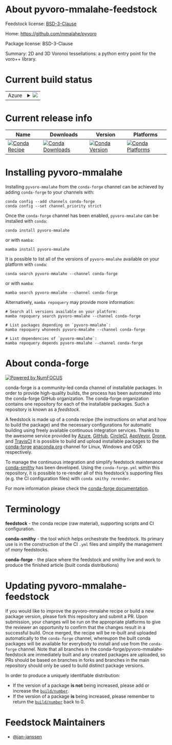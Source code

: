 About pyvoro-mmalahe-feedstock
==============================

Feedstock license: [BSD-3-Clause](https://github.com/conda-forge/pyvoro-mmalahe-feedstock/blob/main/LICENSE.txt)

Home: https://github.com/mmalahe/pyvoro

Package license: BSD-3-Clause

Summary: 2D and 3D Voronoi tessellations: a python entry point for the voro++ library.

Current build status
====================


<table>
    
  <tr>
    <td>Azure</td>
    <td>
      <details>
        <summary>
          <a href="https://dev.azure.com/conda-forge/feedstock-builds/_build/latest?definitionId=26139&branchName=main">
            <img src="https://dev.azure.com/conda-forge/feedstock-builds/_apis/build/status/pyvoro-mmalahe-feedstock?branchName=main">
          </a>
        </summary>
        <table>
          <thead><tr><th>Variant</th><th>Status</th></tr></thead>
          <tbody><tr>
              <td>linux_64_python3.10.____cpython</td>
              <td>
                <a href="https://dev.azure.com/conda-forge/feedstock-builds/_build/latest?definitionId=26139&branchName=main">
                  <img src="https://dev.azure.com/conda-forge/feedstock-builds/_apis/build/status/pyvoro-mmalahe-feedstock?branchName=main&jobName=linux&configuration=linux%20linux_64_python3.10.____cpython" alt="variant">
                </a>
              </td>
            </tr><tr>
              <td>linux_64_python3.11.____cpython</td>
              <td>
                <a href="https://dev.azure.com/conda-forge/feedstock-builds/_build/latest?definitionId=26139&branchName=main">
                  <img src="https://dev.azure.com/conda-forge/feedstock-builds/_apis/build/status/pyvoro-mmalahe-feedstock?branchName=main&jobName=linux&configuration=linux%20linux_64_python3.11.____cpython" alt="variant">
                </a>
              </td>
            </tr><tr>
              <td>linux_64_python3.12.____cpython</td>
              <td>
                <a href="https://dev.azure.com/conda-forge/feedstock-builds/_build/latest?definitionId=26139&branchName=main">
                  <img src="https://dev.azure.com/conda-forge/feedstock-builds/_apis/build/status/pyvoro-mmalahe-feedstock?branchName=main&jobName=linux&configuration=linux%20linux_64_python3.12.____cpython" alt="variant">
                </a>
              </td>
            </tr><tr>
              <td>linux_64_python3.13.____cp313</td>
              <td>
                <a href="https://dev.azure.com/conda-forge/feedstock-builds/_build/latest?definitionId=26139&branchName=main">
                  <img src="https://dev.azure.com/conda-forge/feedstock-builds/_apis/build/status/pyvoro-mmalahe-feedstock?branchName=main&jobName=linux&configuration=linux%20linux_64_python3.13.____cp313" alt="variant">
                </a>
              </td>
            </tr><tr>
              <td>linux_64_python3.9.____cpython</td>
              <td>
                <a href="https://dev.azure.com/conda-forge/feedstock-builds/_build/latest?definitionId=26139&branchName=main">
                  <img src="https://dev.azure.com/conda-forge/feedstock-builds/_apis/build/status/pyvoro-mmalahe-feedstock?branchName=main&jobName=linux&configuration=linux%20linux_64_python3.9.____cpython" alt="variant">
                </a>
              </td>
            </tr><tr>
              <td>osx_64_python3.10.____cpython</td>
              <td>
                <a href="https://dev.azure.com/conda-forge/feedstock-builds/_build/latest?definitionId=26139&branchName=main">
                  <img src="https://dev.azure.com/conda-forge/feedstock-builds/_apis/build/status/pyvoro-mmalahe-feedstock?branchName=main&jobName=osx&configuration=osx%20osx_64_python3.10.____cpython" alt="variant">
                </a>
              </td>
            </tr><tr>
              <td>osx_64_python3.11.____cpython</td>
              <td>
                <a href="https://dev.azure.com/conda-forge/feedstock-builds/_build/latest?definitionId=26139&branchName=main">
                  <img src="https://dev.azure.com/conda-forge/feedstock-builds/_apis/build/status/pyvoro-mmalahe-feedstock?branchName=main&jobName=osx&configuration=osx%20osx_64_python3.11.____cpython" alt="variant">
                </a>
              </td>
            </tr><tr>
              <td>osx_64_python3.12.____cpython</td>
              <td>
                <a href="https://dev.azure.com/conda-forge/feedstock-builds/_build/latest?definitionId=26139&branchName=main">
                  <img src="https://dev.azure.com/conda-forge/feedstock-builds/_apis/build/status/pyvoro-mmalahe-feedstock?branchName=main&jobName=osx&configuration=osx%20osx_64_python3.12.____cpython" alt="variant">
                </a>
              </td>
            </tr><tr>
              <td>osx_64_python3.13.____cp313</td>
              <td>
                <a href="https://dev.azure.com/conda-forge/feedstock-builds/_build/latest?definitionId=26139&branchName=main">
                  <img src="https://dev.azure.com/conda-forge/feedstock-builds/_apis/build/status/pyvoro-mmalahe-feedstock?branchName=main&jobName=osx&configuration=osx%20osx_64_python3.13.____cp313" alt="variant">
                </a>
              </td>
            </tr><tr>
              <td>osx_64_python3.9.____cpython</td>
              <td>
                <a href="https://dev.azure.com/conda-forge/feedstock-builds/_build/latest?definitionId=26139&branchName=main">
                  <img src="https://dev.azure.com/conda-forge/feedstock-builds/_apis/build/status/pyvoro-mmalahe-feedstock?branchName=main&jobName=osx&configuration=osx%20osx_64_python3.9.____cpython" alt="variant">
                </a>
              </td>
            </tr><tr>
              <td>win_64_python3.10.____cpython</td>
              <td>
                <a href="https://dev.azure.com/conda-forge/feedstock-builds/_build/latest?definitionId=26139&branchName=main">
                  <img src="https://dev.azure.com/conda-forge/feedstock-builds/_apis/build/status/pyvoro-mmalahe-feedstock?branchName=main&jobName=win&configuration=win%20win_64_python3.10.____cpython" alt="variant">
                </a>
              </td>
            </tr><tr>
              <td>win_64_python3.11.____cpython</td>
              <td>
                <a href="https://dev.azure.com/conda-forge/feedstock-builds/_build/latest?definitionId=26139&branchName=main">
                  <img src="https://dev.azure.com/conda-forge/feedstock-builds/_apis/build/status/pyvoro-mmalahe-feedstock?branchName=main&jobName=win&configuration=win%20win_64_python3.11.____cpython" alt="variant">
                </a>
              </td>
            </tr><tr>
              <td>win_64_python3.12.____cpython</td>
              <td>
                <a href="https://dev.azure.com/conda-forge/feedstock-builds/_build/latest?definitionId=26139&branchName=main">
                  <img src="https://dev.azure.com/conda-forge/feedstock-builds/_apis/build/status/pyvoro-mmalahe-feedstock?branchName=main&jobName=win&configuration=win%20win_64_python3.12.____cpython" alt="variant">
                </a>
              </td>
            </tr><tr>
              <td>win_64_python3.13.____cp313</td>
              <td>
                <a href="https://dev.azure.com/conda-forge/feedstock-builds/_build/latest?definitionId=26139&branchName=main">
                  <img src="https://dev.azure.com/conda-forge/feedstock-builds/_apis/build/status/pyvoro-mmalahe-feedstock?branchName=main&jobName=win&configuration=win%20win_64_python3.13.____cp313" alt="variant">
                </a>
              </td>
            </tr><tr>
              <td>win_64_python3.9.____cpython</td>
              <td>
                <a href="https://dev.azure.com/conda-forge/feedstock-builds/_build/latest?definitionId=26139&branchName=main">
                  <img src="https://dev.azure.com/conda-forge/feedstock-builds/_apis/build/status/pyvoro-mmalahe-feedstock?branchName=main&jobName=win&configuration=win%20win_64_python3.9.____cpython" alt="variant">
                </a>
              </td>
            </tr>
          </tbody>
        </table>
      </details>
    </td>
  </tr>
</table>

Current release info
====================

| Name | Downloads | Version | Platforms |
| --- | --- | --- | --- |
| [![Conda Recipe](https://img.shields.io/badge/recipe-pyvoro--mmalahe-green.svg)](https://anaconda.org/conda-forge/pyvoro-mmalahe) | [![Conda Downloads](https://img.shields.io/conda/dn/conda-forge/pyvoro-mmalahe.svg)](https://anaconda.org/conda-forge/pyvoro-mmalahe) | [![Conda Version](https://img.shields.io/conda/vn/conda-forge/pyvoro-mmalahe.svg)](https://anaconda.org/conda-forge/pyvoro-mmalahe) | [![Conda Platforms](https://img.shields.io/conda/pn/conda-forge/pyvoro-mmalahe.svg)](https://anaconda.org/conda-forge/pyvoro-mmalahe) |

Installing pyvoro-mmalahe
=========================

Installing `pyvoro-mmalahe` from the `conda-forge` channel can be achieved by adding `conda-forge` to your channels with:

```
conda config --add channels conda-forge
conda config --set channel_priority strict
```

Once the `conda-forge` channel has been enabled, `pyvoro-mmalahe` can be installed with `conda`:

```
conda install pyvoro-mmalahe
```

or with `mamba`:

```
mamba install pyvoro-mmalahe
```

It is possible to list all of the versions of `pyvoro-mmalahe` available on your platform with `conda`:

```
conda search pyvoro-mmalahe --channel conda-forge
```

or with `mamba`:

```
mamba search pyvoro-mmalahe --channel conda-forge
```

Alternatively, `mamba repoquery` may provide more information:

```
# Search all versions available on your platform:
mamba repoquery search pyvoro-mmalahe --channel conda-forge

# List packages depending on `pyvoro-mmalahe`:
mamba repoquery whoneeds pyvoro-mmalahe --channel conda-forge

# List dependencies of `pyvoro-mmalahe`:
mamba repoquery depends pyvoro-mmalahe --channel conda-forge
```


About conda-forge
=================

[![Powered by
NumFOCUS](https://img.shields.io/badge/powered%20by-NumFOCUS-orange.svg?style=flat&colorA=E1523D&colorB=007D8A)](https://numfocus.org)

conda-forge is a community-led conda channel of installable packages.
In order to provide high-quality builds, the process has been automated into the
conda-forge GitHub organization. The conda-forge organization contains one repository
for each of the installable packages. Such a repository is known as a *feedstock*.

A feedstock is made up of a conda recipe (the instructions on what and how to build
the package) and the necessary configurations for automatic building using freely
available continuous integration services. Thanks to the awesome service provided by
[Azure](https://azure.microsoft.com/en-us/services/devops/), [GitHub](https://github.com/),
[CircleCI](https://circleci.com/), [AppVeyor](https://www.appveyor.com/),
[Drone](https://cloud.drone.io/welcome), and [TravisCI](https://travis-ci.com/)
it is possible to build and upload installable packages to the
[conda-forge](https://anaconda.org/conda-forge) [anaconda.org](https://anaconda.org/)
channel for Linux, Windows and OSX respectively.

To manage the continuous integration and simplify feedstock maintenance
[conda-smithy](https://github.com/conda-forge/conda-smithy) has been developed.
Using the ``conda-forge.yml`` within this repository, it is possible to re-render all of
this feedstock's supporting files (e.g. the CI configuration files) with ``conda smithy rerender``.

For more information please check the [conda-forge documentation](https://conda-forge.org/docs/).

Terminology
===========

**feedstock** - the conda recipe (raw material), supporting scripts and CI configuration.

**conda-smithy** - the tool which helps orchestrate the feedstock.
                   Its primary use is in the construction of the CI ``.yml`` files
                   and simplify the management of *many* feedstocks.

**conda-forge** - the place where the feedstock and smithy live and work to
                  produce the finished article (built conda distributions)


Updating pyvoro-mmalahe-feedstock
=================================

If you would like to improve the pyvoro-mmalahe recipe or build a new
package version, please fork this repository and submit a PR. Upon submission,
your changes will be run on the appropriate platforms to give the reviewer an
opportunity to confirm that the changes result in a successful build. Once
merged, the recipe will be re-built and uploaded automatically to the
`conda-forge` channel, whereupon the built conda packages will be available for
everybody to install and use from the `conda-forge` channel.
Note that all branches in the conda-forge/pyvoro-mmalahe-feedstock are
immediately built and any created packages are uploaded, so PRs should be based
on branches in forks and branches in the main repository should only be used to
build distinct package versions.

In order to produce a uniquely identifiable distribution:
 * If the version of a package **is not** being increased, please add or increase
   the [``build/number``](https://docs.conda.io/projects/conda-build/en/latest/resources/define-metadata.html#build-number-and-string).
 * If the version of a package **is** being increased, please remember to return
   the [``build/number``](https://docs.conda.io/projects/conda-build/en/latest/resources/define-metadata.html#build-number-and-string)
   back to 0.

Feedstock Maintainers
=====================

* [@jan-janssen](https://github.com/jan-janssen/)

